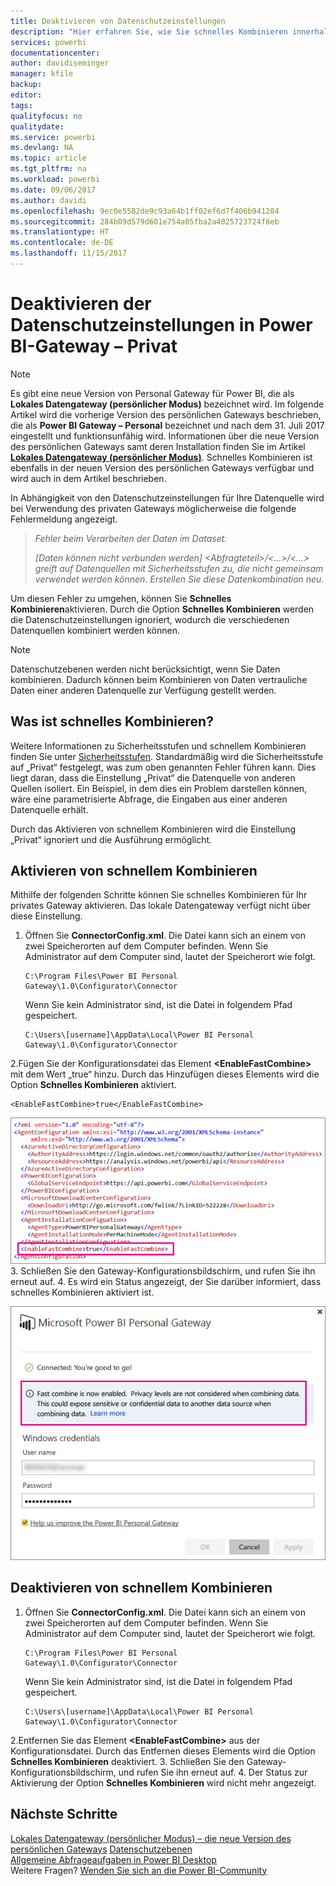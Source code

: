 ```yaml
---
title: Deaktivieren von Datenschutzeinstellungen
description: "Hier erfahren Sie, wie Sie schnelles Kombinieren innerhalb des persönlichen Gateways aktivieren, um die Datenschutzeinstellungen für die Aktualisierung zu deaktivieren."
services: powerbi
documentationcenter: 
author: davidiseminger
manager: kfile
backup: 
editor: 
tags: 
qualityfocus: no
qualitydate: 
ms.service: powerbi
ms.devlang: NA
ms.topic: article
ms.tgt_pltfrm: na
ms.workload: powerbi
ms.date: 09/06/2017
ms.author: davidi
ms.openlocfilehash: 9ec0e5582de9c93a64b1ff02ef6d7f406b941284
ms.sourcegitcommit: 284b09d579d601e754a05fba2a4025723724f8eb
ms.translationtype: HT
ms.contentlocale: de-DE
ms.lasthandoff: 11/15/2017
---
```

# <a name="disable-privacy-setting-in-power-bi-gateway---personal"></a>Deaktivieren der Datenschutzeinstellungen in Power BI-Gateway – Privat
> [!NOTE]
> Es gibt eine neue Version von Personal Gateway für Power BI, die als **Lokales Datengateway (persönlicher Modus)** bezeichnet wird. Im folgende Artikel wird die vorherige Version des persönlichen Gateways beschrieben, die als **Power BI Gateway – Personal** bezeichnet und nach dem 31. Juli 2017 eingestellt und funktionsunfähig wird. Informationen über die neue Version des persönlichen Gateways samt deren Installation finden Sie im Artikel [**Lokales Datengateway (persönlicher Modus)**](service-gateway-personal-mode.md). Schnelles Kombinieren ist ebenfalls in der neuen Version des persönlichen Gateways verfügbar und wird auch in dem Artikel beschrieben.
> 
> 

In Abhängigkeit von den Datenschutzeinstellungen für Ihre Datenquelle wird bei Verwendung des privaten Gateways möglicherweise die folgende Fehlermeldung angezeigt.

> *Fehler beim Verarbeiten der Daten im Dataset.*
> 
> *[Daten können nicht verbunden werden] &lt;Abfragteteil&gt;/&lt;…&gt;/&lt;…&gt; greift auf Datenquellen mit Sicherheitsstufen zu, die nicht gemeinsam verwendet werden können. Erstellen Sie diese Datenkombination neu.*
> 
> 

Um diesen Fehler zu umgehen, können Sie **Schnelles Kombinieren**aktivieren. Durch die Option **Schnelles Kombinieren** werden die Datenschutzeinstellungen ignoriert, wodurch die verschiedenen Datenquellen kombiniert werden können.

> [!NOTE]
> Datenschutzebenen werden nicht berücksichtigt, wenn Sie Daten kombinieren. Dadurch können beim Kombinieren von Daten vertrauliche Daten einer anderen Datenquelle zur Verfügung gestellt werden.
> 
> 

## <a name="what-is-fast-combine"></a>Was ist schnelles Kombinieren?
Weitere Informationen zu Sicherheitsstufen und schnellem Kombinieren finden Sie unter [Sicherheitsstufen](https://support.office.com/en-us/article/Privacy-levels-Power-Query-CC3EDE4D-359E-4B28-BC72-9BEE7900B540). Standardmäßig wird die Sicherheitsstufe auf „Privat“ festgelegt, was zum oben genannten Fehler führen kann. Dies liegt daran, dass die Einstellung „Privat“ die Datenquelle von anderen Quellen isoliert. Ein Beispiel, in dem dies ein Problem darstellen können, wäre eine parametrisierte Abfrage, die Eingaben aus einer anderen Datenquelle erhält.

Durch das Aktivieren von schnellem Kombinieren wird die Einstellung „Privat“ ignoriert und die Ausführung ermöglicht.

## <a name="turn-on-fast-combine"></a>Aktivieren von schnellem Kombinieren
Mithilfe der folgenden Schritte können Sie schnelles Kombinieren für Ihr privates Gateway aktivieren. Das lokale Datengateway verfügt nicht über diese Einstellung.

1. Öffnen Sie **ConnectorConfig.xml**.  Die Datei kann sich an einem von zwei Speicherorten auf dem Computer befinden.  Wenn Sie Administrator auf dem Computer sind, lautet der Speicherort wie folgt.
   
    <pre><code>C:\Program Files\Power BI Personal Gateway\1.0\Configurator\Connector</code></pre>
   
    Wenn Sie kein Administrator sind, ist die Datei in folgendem Pfad gespeichert.
   
    <pre><code>C:\Users\[username]\AppData\Local\Power BI Personal Gateway\1.0\Configurator\Connector</code></pre>
2.Fügen Sie der Konfigurationsdatei das Element **&lt;EnableFastCombine&gt;** mit dem Wert „true“ hinzu. Durch das Hinzufügen dieses Elements wird die Option **Schnelles Kombinieren** aktiviert.
   
   <pre><code>&lt;EnableFastCombine&gt;true&lt;/EnableFastCombine&gt;</code></pre>
   
   ![](media/refresh-enable-fast-combine/configfile.png)
3. Schließen Sie den Gateway-Konfigurationsbildschirm, und rufen Sie ihn erneut auf.
4. Es wird ein Status angezeigt, der Sie darüber informiert, dass schnelles Kombinieren aktiviert ist.
   
   ![](media/refresh-enable-fast-combine/fastcombineenabled.png)

## <a name="turn-off-fast-combine"></a>Deaktivieren von schnellem Kombinieren
1. Öffnen Sie **ConnectorConfig.xml**.  Die Datei kann sich an einem von zwei Speicherorten auf dem Computer befinden.  Wenn Sie Administrator auf dem Computer sind, lautet der Speicherort wie folgt.
   
    <pre><code>C:\Program Files\Power BI Personal Gateway\1.0\Configurator\Connector</code></pre>
   
    Wenn Sie kein Administrator sind, ist die Datei in folgendem Pfad gespeichert.
   
    <pre><code>C:\Users\[username]\AppData\Local\Power BI Personal Gateway\1.0\Configurator\Connector</code></pre>
2.Entfernen Sie das Element **&lt;EnableFastCombine&gt;** aus der Konfigurationsdatei. Durch das Entfernen dieses Elements wird die Option **Schnelles Kombinieren** deaktiviert.
3. Schließen Sie den Gateway-Konfigurationsbildschirm, und rufen Sie ihn erneut auf.
4. Der Status zur Aktivierung der Option **Schnelles Kombinieren** wird nicht mehr angezeigt.

## <a name="next-steps"></a>Nächste Schritte
[Lokales Datengateway (persönlicher Modus) – die neue Version des persönlichen Gateways](service-gateway-personal-mode.md)
[Datenschutzebenen](https://support.office.com/en-us/article/Privacy-levels-Power-Query-CC3EDE4D-359E-4B28-BC72-9BEE7900B540)  
[Allgemeine Abfrageaufgaben in Power BI Desktop](desktop-common-query-tasks.md)  
Weitere Fragen? [Wenden Sie sich an die Power BI-Community](http://community.powerbi.com/)

